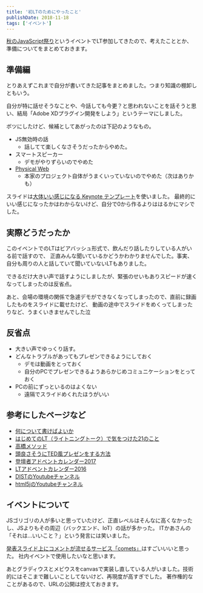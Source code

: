 ```yaml
---
title: '初LTのためにやったこと'
publishDate: 2018-11-18
tags: ['イベント']
---
```


[秋のJavaScript祭り](https://javascript-fes.doorkeeper.jp/events/81307)というイベントでLT参加してきたので、考えたこととか、準備についてをまとめておきます。

## 準備編

とりあえずこれまで自分が書いてきた記事をまとめました。つまり知識の棚卸しともいう。

自分が特に話せそうなことや、今話しても今更？と思われないことを話そうと思い、結局「Adobe XDプラグイン開発をしよう」というテーマにしました。

ボツにしたけど、候補としてあがったのは下記のようなもの。

- JS無効時の話
    - 話してて楽しくなさそうだったからやめた。
- スマートスピーカー
    - デモがやりずらいのでやめた
- [Physical Web](https://google.github.io/physical-web/)
    - 本家のプロジェクト自体がうまくいっていないのでやめた（次はありかも）
    
スライドは[大体いい感じになる Keynote テンプレート](http://sanographix.github.io/azusa-keynote/)を使いました。
最終的にいい感じになったかはわからないけど、自分で0から作るよりははるかにマシでした。

## 実際どうだったか

このイベントでのLTはビアバッシュ形式で、飲んだり話したりしている人がいる前で話すので、
正直みんな聞いているかどうかわかりませんでした。事実、自分も周りの人と話していて聞いていないLTもありました。

できるだけ大きい声で話すようにしましたが、緊張のせいもありスピードが速くなってしまったのは反省点。

あと、会場の環境の関係で急遽デモができなくなってしまったので、直前に録画したものをスライドに載せたけど、
動画の途中でスライドをめくってしまったりなど、うまくいきませんでした泣

## 反省点

- 大きい声でゆっくり話す。
- どんなトラブルがあってもプレゼンできるようにしておく
    - デモは動画をとっておく
    - 自分のPCでプレゼンできるようあらかじめコミュニケーションをとっておく
- PCの前にずっといるのはよくない
    - 遠隔でスライドめくれたほうがいい

## 参考にしたページなど

- [何について書けばよいか](http://gihyo.jp/dev/clip/01/tech_information/vol74/0005)
- [はじめてのLT（ライトニングトーク）で気をつけた21のこと](https://qiita.com/yokoyan/items/670a9eea7117c8fc3283)
- [高橋メソッド](http://www.rubycolor.org/takahashi/)
- [頭良さそうにTED風プレゼンをする方法](https://www.youtube.com/watch?v=ToJD5r2SmwI)
- [登壇者アドベントカレンダー2017](https://adventar.org/calendars/2198)
- [LTアドベントカレンダー2016](https://adventar.org/calendars/1426)
- [DISTのYoutubeチャンネル](https://www.youtube.com/channel/UCNsgmodjXtYKAi1HxLK94kQ)
- [html5jのYoutubeチャンネル](https://www.youtube.com/user/html5j/videos)

## イベントについて

JSゴリゴリの人が多いと思っていたけど、正直レベルはそんなに高くなかったし、JSよりもその周辺（バックエンド、IoT）の話が多かった。
ITかあさんの「それは…いいこと？」という発言には笑いました。

[発表スライド上にコメントが流せるサービス「comets」](https://comets.nabettu.com/)はすごいいいと思った。
社内イベントで使用したいなと思います。

あとグラディウスとメビウスをcanvasで実装し直している人がいました。技術的にはそこまで難しいことしてないけど、再現度が高すぎでした。
著作権的なことがあるので、URLの公開は控えておきます。
